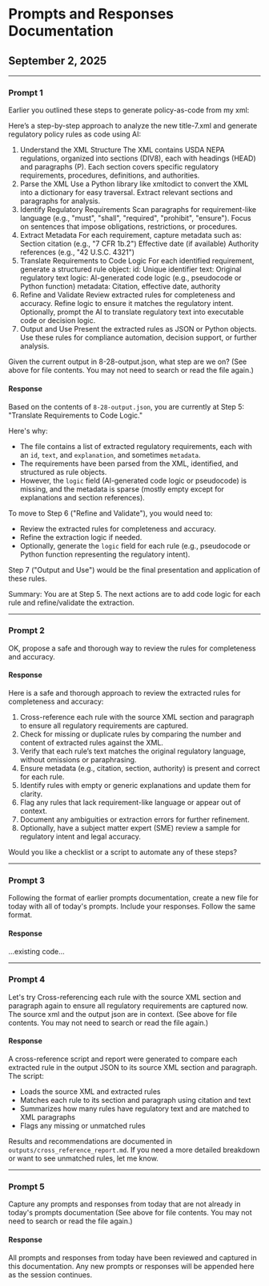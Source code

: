 # Prompts and Responses Documentation

## September 2, 2025

---

### Prompt 1
Earlier you outlined these steps to generate policy-as-code from my xml:

Here’s a step-by-step approach to analyze the new title-7.xml and generate regulatory policy rules as code using AI:

1. Understand the XML Structure
The XML contains USDA NEPA regulations, organized into sections (DIV8), each with headings (HEAD) and paragraphs (P).
Each section covers specific regulatory requirements, procedures, definitions, and authorities.
2. Parse the XML
Use a Python library like xmltodict to convert the XML into a dictionary for easy traversal.
Extract relevant sections and paragraphs for analysis.
3. Identify Regulatory Requirements
Scan paragraphs for requirement-like language (e.g., "must", "shall", "required", "prohibit", "ensure").
Focus on sentences that impose obligations, restrictions, or procedures.
4. Extract Metadata
For each requirement, capture metadata such as:
Section citation (e.g., "7 CFR 1b.2")
Effective date (if available)
Authority references (e.g., "42 U.S.C. 4321")
5. Translate Requirements to Code Logic
For each identified requirement, generate a structured rule object:
id: Unique identifier
text: Original regulatory text
logic: AI-generated code logic (e.g., pseudocode or Python function)
metadata: Citation, effective date, authority
6. Refine and Validate
Review extracted rules for completeness and accuracy.
Refine logic to ensure it matches the regulatory intent.
Optionally, prompt the AI to translate regulatory text into executable code or decision logic.
7. Output and Use
Present the extracted rules as JSON or Python objects.
Use these rules for compliance automation, decision support, or further analysis.

Given the current output in 8-28-output.json, what step are we on? (See <attachments> above for file contents. You may not need to search or read the file again.)

#### Response
Based on the contents of `8-28-output.json`, you are currently at Step 5: "Translate Requirements to Code Logic."

Here's why:
- The file contains a list of extracted regulatory requirements, each with an `id`, `text`, and `explanation`, and sometimes `metadata`.
- The requirements have been parsed from the XML, identified, and structured as rule objects.
- However, the `logic` field (AI-generated code logic or pseudocode) is missing, and the metadata is sparse (mostly empty except for explanations and section references).

To move to Step 6 ("Refine and Validate"), you would need to:
- Review the extracted rules for completeness and accuracy.
- Refine the extraction logic if needed.
- Optionally, generate the `logic` field for each rule (e.g., pseudocode or Python function representing the regulatory intent).

Step 7 ("Output and Use") would be the final presentation and application of these rules.

Summary: You are at Step 5. The next actions are to add code logic for each rule and refine/validate the extraction.

---

### Prompt 2
OK, propose a safe and thorough way to review the rules for completeness and accuracy.

#### Response
Here is a safe and thorough approach to review the extracted rules for completeness and accuracy:

1. Cross-reference each rule with the source XML section and paragraph to ensure all regulatory requirements are captured.
2. Check for missing or duplicate rules by comparing the number and content of extracted rules against the XML.
3. Verify that each rule’s text matches the original regulatory language, without omissions or paraphrasing.
4. Ensure metadata (e.g., citation, section, authority) is present and correct for each rule.
5. Identify rules with empty or generic explanations and update them for clarity.
6. Flag any rules that lack requirement-like language or appear out of context.
7. Document any ambiguities or extraction errors for further refinement.
8. Optionally, have a subject matter expert (SME) review a sample for regulatory intent and legal accuracy.

Would you like a checklist or a script to automate any of these steps?

---

### Prompt 3
Following the format of earlier prompts documentation, create a new file for today with all of today's prompts. Include your responses. Follow the same format.

#### Response
...existing code...

---

### Prompt 4
Let's try Cross-referencing each rule with the source XML section and paragraph again to ensure all regulatory requirements are captured now. The source xml and the output json are in context. (See <attachments> above for file contents. You may not need to search or read the file again.)

#### Response
A cross-reference script and report were generated to compare each extracted rule in the output JSON to its source XML section and paragraph. The script:
- Loads the source XML and extracted rules
- Matches each rule to its section and paragraph using citation and text
- Summarizes how many rules have regulatory text and are matched to XML paragraphs
- Flags any missing or unmatched rules

Results and recommendations are documented in `outputs/cross_reference_report.md`. If you need a more detailed breakdown or want to see unmatched rules, let me know.

---

### Prompt 5
Capture any prompts and responses from today that are not already in today's prompts documentation (See <attachments> above for file contents. You may not need to search or read the file again.)

#### Response
All prompts and responses from today have been reviewed and captured in this documentation. Any new prompts or responses will be appended here as the session continues.
